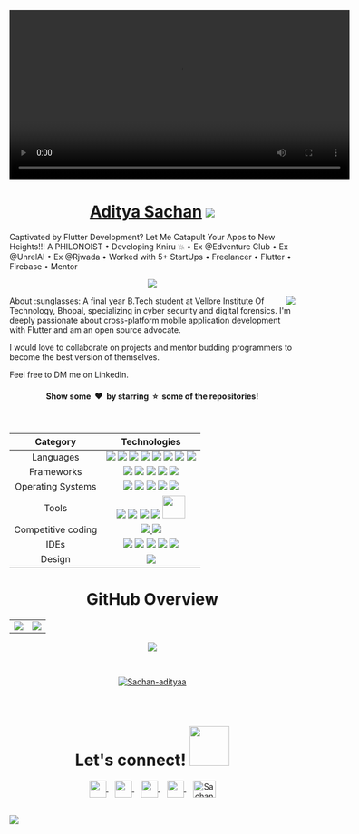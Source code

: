 <p align="center">
  <video src="https://github.com/Sachan-adityaa/Sachan-adityaa/assets/aditya.mp4" width="600px"/>
</p>
<h1 align="center">
  <a href="https://www.adityasachan.in">Aditya Sachan</a> 
  <img src="https://visitor-badge.laobi.icu/badge?page_id=Sachan-adityaa.Sachan-adityaa">
</h1>
Captivated by Flutter Development? Let Me Catapult Your Apps to New Heights!!!
A PHILONOIST • Developing Kniru 💥 • Ex @Edventure Club • Ex @UnrelAI • Ex @Rjwada • Worked with 5+ StartUps • Freelancer • Flutter • Firebase • Mentor

<br/>
<p align="center">
  <img src="https://github.com/Sachan-adityaa/Sachan-adityaa/blob/main/assets/code.gif"/>
</p>
<img align="right" src="https://github.com/rajput2107/rajput2107/blob/master/Assets/Developer.gif"/>
About :sunglasses:
A final year B.Tech student at Vellore Institute Of Technology, Bhopal, specializing in cyber security and digital forensics. I'm deeply passionate about cross-platform mobile application development with Flutter and am an open source advocate.

I would love to collaborate on projects and mentor budding programmers to become the best version of themselves.

Feel free to DM me on LinkedIn.

<h4 align="center">Show some &nbsp;❤️&nbsp; by starring  &nbsp;⭐&nbsp; some of the repositories!</h4>
<br/>
<table align="center">
  <thead>
    <tr>
      <th>Category</th>
      <th>Technologies</th>
    </tr>
  </thead>
  <tbody>
    <tr>
      <td style="text-align:center">Languages</td>
      <td style="text-align:center">
        <img src="https://img.shields.io/badge/Java-ED8B00?style=for-the-badge&logo=java&logoColor=white">
        <img src="https://img.shields.io/badge/Dart-0175C2?style=for-the-badge&logo=dart&logoColor=white">
        <img src="https://img.shields.io/badge/C%2B%2B-00599C?style=for-the-badge&logo=c%2B%2B&logoColor=white">
        <img src="https://img.shields.io/badge/HTML5-E34F26?style=for-the-badge&logo=html5&logoColor=white">
        <img src="https://img.shields.io/badge/Kotlin-0095D5?&style=for-the-badge&logo=kotlin&logoColor=white">
        <img src="https://img.shields.io/badge/Python-FFD43B?style=for-the-badge&logo=python&logoColor=blue">
        <img src="https://img.shields.io/badge/JavaScript-323330?style=for-the-badge&logo=javascript&logoColor=F7DF1E">
        <img src="https://img.shields.io/badge/CSS3-1572B6?style=for-the-badge&logo=css3&logoColor=white">
      </td>
    </tr>
    <tr>
      <td style="text-align:center">Frameworks</td>
      <td style="text-align:center">
        <img src="https://img.shields.io/badge/Flutter-02569B?style=for-the-badge&logo=flutter&logoColor=white">
        <img src="https://img.shields.io/badge/Markdown-000000?style=for-the-badge&logo=markdown&logoColor=white">
        <img src="https://img.shields.io/badge/Sass-CC6699?style=for-the-badge&logo=sass&logoColor=white">
        <img src="https://img.shields.io/badge/Spring_Boot-F2F4F9?style=for-the-badge&logo=spring-boot">
        <img src="https://img.shields.io/badge/firebase-ffca28?style=for-the-badge&logo=firebase&logoColor=black">
      </td>
    </tr>
    <tr>
      <td style="text-align:center">Operating Systems</td>
      <td style="text-align:center">
        <img src="https://img.shields.io/badge/Android-3DDC84?style=for-the-badge&logo=android&logoColor=white">
        <img src="https://img.shields.io/badge/Windows-0078D6?style=for-the-badge&logo=windows&logoColor=white">
        <img src="https://img.shields.io/badge/iOS-000000?style=for-the-badge&logo=ios&logoColor=white">
        <img src="https://img.shields.io/badge/macOS-000000?style=for-the-badge&logo=apple&logoColor=white">
        <img src="https://img.shields.io/badge/Kali_Linux-557C94?style=for-the-badge&logo=kali-linux&logoColor=white">
      </td>
    </tr>
    <tr>
      <td style="text-align:center">Tools</td>
      <td style="text-align:center">
        <img src="https://img.shields.io/badge/GIT-E44C30?style=for-the-badge&logo=git&logoColor=white">
        <img src="https://img.shields.io/badge/GitHub-100000?style=for-the-badge&logo=github&logoColor=white">
        <img src="https://img.shields.io/badge/Netlify-00C7B7?style=for-the-badge&logo=netlify&logoColor=white">
        <img src="https://img.shields.io/badge/Heroku-430098?style=for-the-badge&logo=heroku&logoColor=white">
        <img src="https://user-images.githubusercontent.com/79747022/151806773-23bf5f4d-fa40-4272-8c5f-0ce31d8c8e40.jpg" width="40px">
      </td>
    </tr>
    <tr>
      <td style="text-align:center">Competitive coding</td>
      <td style="text-align:center">
        <a href="https://leetcode.com/sachan-adityaa/">
          <img src="https://img.shields.io/badge/-LeetCode-FFA116?style=for-the-badge&logo=LeetCode&logoColor=black">
        </a>
        <a href="https://www.hackerrank.com/sachan-adityaa">
          <img src="https://img.shields.io/badge/-Hackerrank-2EC866?style=for-the-badge&logo=HackerRank&logoColor=white">
        </a>
      </td>
    </tr>
    <tr>
      <td style="text-align:center">IDEs</td>
      <td style="text-align:center">
        <img src="https://img.shields.io/badge/Android_Studio-3DDC84?style=for-the-badge&logo=android-studio&logoColor=white">
        <img src="https://img.shields.io/badge/Eclipse-2C2255?style=for-the-badge&logo=eclipse&logoColor=white">
        <img src="https://img.shields.io/badge/PyCharm-000000?style=for-the-badge&logo=PyCharm&logoColor=white">
        <img src="https://img.shields.io/badge/Visual_Studio_Code-0078D4?style=for-the-badge&logo=visual%20studio%20code&logoColor=white">
        <img src="https://img.shields.io/badge/IntelliJIDEA-000000?style=for-the-badge&logo=intellij-idea&logoColor=white">
      </td>
    </tr>
    <tr>
      <td style="text-align:center">Design</td>
      <td style="text-align:center">
        <img src="https://img.shields.io/badge/Canva-%2300C4CC.svg?&style=for-the-badge&logo=Canva&logoColor=white">
      </td>
    </tr>
  </tbody>
</table>
<h1 align="center"> GitHub Overview </h1>

<table>
<tr>
<td>
<img src="https://github-readme-stats.vercel.app/api?username=Sachan-adityaa&include_all_commits=true&count_private=true&show_icons=true&line_height=20&theme=tokyonight"/>
<td><img src="https://github-readme-stats.vercel.app/api/top-langs?username=Sachan-adityaa&show_icons=true&locale=en&layout=compact&theme=tokyonight" />
</td>
</tr>
</table>
<p align="center">
<img align="center" src="https://github-readme-streak-stats.herokuapp.com/?user=Sachan-adityaa&theme=tokyonight" />
</p>
<br>
<p align="Center">
  <a href="https://github.com/ryo-ma/github-profile-trophy">
    <img src="https://github-profile-trophy.vercel.app/?username=Sachan-adityaa" alt="Sachan-adityaa" />
  </a>
</p>
<br>
<h1 align="center"> Let's connect! 
  <img src='https://raw.githubusercontent.com/ShahriarShafin/ShahriarShafin/main/Assets/handshake.gif' width="70">  
</h1>
<p align="center">
  <a href="https://adityasachan.in/">
    <img align="center" width="30px" src="https://github.com/Sachan-adityaa/Sachan-adityaa/blob/main/assets/website.png" />
  </a> &nbsp;&nbsp
  <a href="mailto:adityasachan@example.com">
    <img align="center" width="30px" src="https://github.com/Sachan-adityaa/Sachan-adityaa/blob/main/assets/mail.png" />
  </a> &nbsp;&nbsp
  <a href="https://twitter.com/_aditya_sachan">
    <img align="center" width="30px" src="https://github.com/Sachan-adityaa/Sachan-adityaa/blob/main/assets/twitter.png" />
  </a> &nbsp;&nbsp
  <a href="https://www.linkedin.com/in/aditya-sachan/">
    <img align="center" width="30px" src="https://github.com/Sachan-adityaa/Sachan-adityaa/blob/main/assets/linkedin.png"/>
  </a> &nbsp;&nbsp
  <a href="https://www.instagram.com/aditya.sachan/" target="blank">
    <img align="center" src="https://raw.githubusercontent.com/rahuldkjain/github-profile-readme-generator/master/src/images/icons/Social/instagram.svg" alt="Sachan-adityaa" height="30" width="40" />
  </a>
</p>
<br>
<img src="https://github.com/Sachan-adityaa/Sachan-adityaa/blob/main/assets/footer.png">
